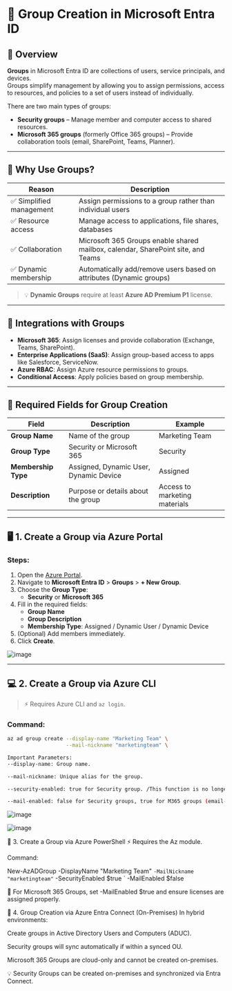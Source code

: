# 🏢 Group Creation in Microsoft Entra ID

## 🧾 Overview

**Groups** in Microsoft Entra ID are collections of users, service principals, and devices.  
Groups simplify management by allowing you to assign permissions, access to resources, and policies to a set of users instead of individually.

There are two main types of groups:
- **Security groups** – Manage member and computer access to shared resources.
- **Microsoft 365 groups** (formerly Office 365 groups) – Provide collaboration tools (email, SharePoint, Teams, Planner).

---

## 🎯 Why Use Groups?

| Reason | Description |
|--------|-------------|
| ✅ Simplified management | Assign permissions to a group rather than individual users |
| ✅ Resource access | Manage access to applications, file shares, databases |
| ✅ Collaboration | Microsoft 365 Groups enable shared mailbox, calendar, SharePoint site, and Teams |
| ✅ Dynamic membership | Automatically add/remove users based on attributes (Dynamic groups) |

> 💡 **Dynamic Groups** require at least **Azure AD Premium P1** license.

---

## 🔗 Integrations with Groups

- **Microsoft 365**: Assign licenses and provide collaboration (Exchange, Teams, SharePoint).
- **Enterprise Applications (SaaS)**: Assign group-based access to apps like Salesforce, ServiceNow.
- **Azure RBAC**: Assign Azure resource permissions to groups.
- **Conditional Access**: Apply policies based on group membership.

---

## 🔑 Required Fields for Group Creation

| Field | Description | Example |
|------|-------------|---------|
| **Group Name** | Name of the group | Marketing Team |
| **Group Type** | Security or Microsoft 365 | Security |
| **Membership Type** | Assigned, Dynamic User, Dynamic Device | Assigned |
| **Description** | Purpose or details about the group | Access to marketing materials |

---

## 🖥️ 1. Create a Group via **Azure Portal**

### Steps:
1. Open the [Azure Portal](https://portal.azure.com/).
2. Navigate to **Microsoft Entra ID** > **Groups** > **+ New Group**.
3. Choose the **Group Type**:
   - **Security** or **Microsoft 365**
4. Fill in the required fields:
   - **Group Name**
   - **Group Description**
   - **Membership Type**: Assigned / Dynamic User / Dynamic Device
5. (Optional) Add members immediately.
6. Click **Create**.

![image](https://github.com/user-attachments/assets/4c64f079-0328-4c8c-8e3a-e420910125a7)

---

## 💻 2. Create a Group via **Azure CLI**

> ⚡️ Requires Azure CLI and `az login`.

### Command:
```bash
az ad group create --display-name "Marketing Team" \
                   --mail-nickname "marketingteam" \

Important Parameters:
--display-name: Group name.

--mail-nickname: Unique alias for the group.

--security-enabled: true for Security group. /This function is no longer available by CLI/

--mail-enabled: false for Security groups, true for M365 groups (email-enabled). /This function is no longer available by CLI/
```
![image](https://github.com/user-attachments/assets/f691ced8-f638-4122-81f5-056519aab696)

![image](https://github.com/user-attachments/assets/0b842679-4594-4650-ad45-803189e74774)


🧩 3. Create a Group via Azure PowerShell
⚡️ Requires the Az module.

Command:

New-AzADGroup -DisplayName "Marketing Team" `
              -MailNickname "marketingteam" `
              -SecurityEnabled $true `
              -MailEnabled $false

📝 For Microsoft 365 Groups, set -MailEnabled $true and ensure licenses are assigned properly.

🏢 4. Group Creation via Azure Entra Connect (On-Premises)
In hybrid environments:

Create groups in Active Directory Users and Computers (ADUC).

Security groups will sync automatically if within a synced OU.

Microsoft 365 Groups are cloud-only and cannot be created on-premises.

💡 Security Groups can be created on-premises and synchronized via Entra Connect.


